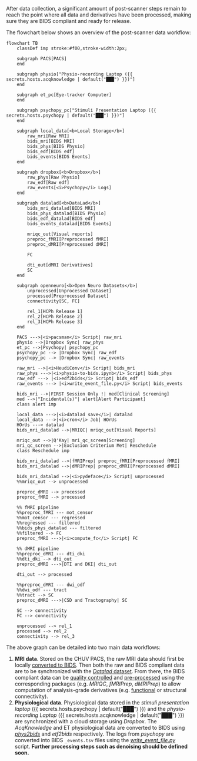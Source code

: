 After data collection, a significant amount of post-scanner steps remain to reach the point where all data and derivatives have been processed, making sure they are BIDS compliant and ready for release.

The flowchart below shows an overview of the post-scanner data workflow:

``` mermaid
flowchart TB
    classDef imp stroke:#f00,stroke-width:2px;

    subgraph PACS[PACS]
    end

    subgraph physio["Physio-recording Laptop ({{ secrets.hosts.acqknowledge | default("███") }})"]
    end

    subgraph et_pc[Eye-tracker Computer]
    end

    subgraph psychopy_pc["Stimuli Presentation Laptop ({{ secrets.hosts.psychopy | default("███") }})"]
    end

    subgraph local_data[<b>Local Storage</b>]
        raw_mri[Raw MRI]
        bids_mri[BIDS MRI]
        bids_phys[BIDS Physio]
        bids_edf[BIDS edf]
        bids_events[BIDS Events]
    end

    subgraph dropbox[<b>Dropbox</b>]
        raw_phys[Raw Physio]
        raw_edf[Raw edf]
        raw_events[<i>Psychopy</i> Logs]
    end
    
    subgraph datalad[<b>DataLad</b>]
        bids_mri_datalad[BIDS MRI]
        bids_phys_datalad[BIDS Physio]
        bids_edf_datalad[BIDS edf]
        bids_events_datalad[BIDS Events]

        mriqc_out[Visual reports]
        preproc_fMRI[Preprocessed fMRI]
        preproc_dMRI[Preprocessed dMRI]

        FC

        dti_out[dMRI Derivatives]
        SC
    end
    
    subgraph openneuro[<b>Open Neuro Datasets</b>]
        unprocessed[Unprocessed Dataset]
        processed[Preprocessed Dataset]
        connectivity[SC, FC]

        rel_1[HCPh Release 1]
        rel_2[HCPh Release 2]
        rel_3[HCPh Release 3]
    end

    PACS --->|<i>pacsman</i> Script| raw_mri
    physio -->|Dropbox Sync| raw_phys
    et_pc -->|Psychopy| psychopy_pc
    psychopy_pc --> |Dropbox Sync| raw_edf
    psychopy_pc --> |Dropbox Sync| raw_events
    
    raw_mri -->|<i>HeudiConv</i> Script| bids_mri
    raw_phys --->|<i>physio-to-bids.ipynb</i> Script| bids_phys
    raw_edf ---> |<i>edf2bids</i> Script| bids_edf
    raw_events ---> |<i>write_event_file.py</i> Script| bids_events

    bids_mri -->|FIRST Session Only !| med[Clinical Screening]
    med -->|"Incidental(s)"| alert[Alert Participant]
    class alert imp

    local_data --->|<i>datalad save</i>| datalad
    local_data --->|<i>cron</i> Job| HOrUs
    HOrUs ---> datalad
    bids_mri_datalad -->|MRIQC| mriqc_out[Visual Reports]

    mriqc_out -->|Q'Kay| mri_qc_screen[Screening]
    mri_qc_screen -->|Exclusion Criterium Met| Reschedule
    class Reschedule imp

    bids_mri_datalad -->|fMRIPrep| preproc_fMRI[Preprocessed fMRI]
    bids_mri_datalad -->|dMRIPrep| preproc_dMRI[Preprocessed dMRI]
    
    bids_mri_datalad -->|<i>pydeface</i> Script| unprocessed
    %%mriqc_out --> unprocessed

    preproc_dMRI --> processed
    preproc_fMRI --> processed

    %% fMRI pipeline
    %%preproc_fMRI --- mot_censor
    %%mot_censor --- regressed
    %%regressed --- filtered
    %%bids_phys_datalad --- filtered
    %%filtered --> FC
    preproc_fMRI --->|<i>compute_fc</i> Script| FC

    %% dMRI pipeline
    %%preproc_dMRI --- dti_dki
    %%dti_dki --> dti_out
    preproc_dMRI --->|DTI and DKI| dti_out

    dti_out --> processed

    %%preproc_dMRI --- dwi_odf
    %%dwi_odf --- tract
    %%tract --> SC
    preproc_dMRI --->|CSD and Tractography| SC

    SC --> connectivity
    FC --> connectivity

    unprocessed --> rel_1
    processed --> rel_2
    connectivity --> rel_3
```

The above graph can be detailed into two main data workflows:

1. **MRI data**.
    Stored on the CHUV PACS, the raw MRI data should first be locally [converted to BIDS](post-session.md/#convert-imaging-data-to-bids-with-heudiconv). Then both the raw and BIDS compliant data are to be synchronized with the [*Datalad* dataset](preliminary.md/#adding-data-or-metadata). From there, the BIDS compliant data can be [quality controlled](./mriqc.md) and [pre-processed](../processing/preprocessing.md) using the corresponding packages (e.g. *MRIQC*, *fMRIPrep*, *dMRIPrep*) to allow computation of analysis-grade derivatives (e.g. [functional](../processing/functional-connectivity.md) or structural connectivity).
2. **Physiological data**.
    Physiological data stored in the *stimuli presentation laptop* ({{ secrets.hosts.psychopy | default("███") }}) and the *physio-recording Laptop* ({{ secrets.hosts.acqknowledge | default("███") }}) are synchronized with a cloud storage using *Dropbox*. The *AcqKnowledge* and ET physiological data are converted to BIDS using [*phys2bids*](physio-to-bids.ipynb) and *etf2bids* respectively. The logs from *psychopy* are converted into BIDS `_events.tsv` files using the [*write_event_file.py*](./post-session.md/#generate-bids-events-files) script. **Further processing steps such as denoising should be defined soon.**